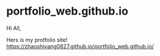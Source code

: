 # portfolio_web.github.io

Hi All,

Hers is my protfolio site!
https://zhaoshiyang0827.github.io/portfolio_web.github.io/

